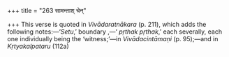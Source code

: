 +++
title = "263 सामन्ताश् चेन्"

+++
This verse is quoted in *Vivādaratnākara* (p. 211), which adds the
following notes:—‘*Setu*,’ boundary ,—‘ *pṛthak pṛthak*,’ each
severally, each one individually being the ‘witness;’—in
*Vivādacintāmaṇi* (p. 95);—and in *Kṛtyakalpataru* (112a)


